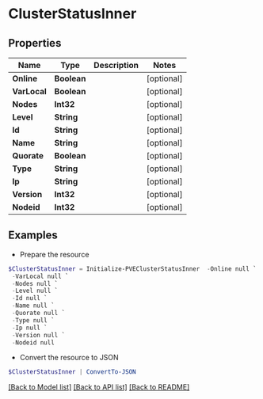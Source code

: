 # ClusterStatusInner
## Properties

Name | Type | Description | Notes
------------ | ------------- | ------------- | -------------
**Online** | **Boolean** |  | [optional] 
**VarLocal** | **Boolean** |  | [optional] 
**Nodes** | **Int32** |  | [optional] 
**Level** | **String** |  | [optional] 
**Id** | **String** |  | [optional] 
**Name** | **String** |  | [optional] 
**Quorate** | **Boolean** |  | [optional] 
**Type** | **String** |  | [optional] 
**Ip** | **String** |  | [optional] 
**Version** | **Int32** |  | [optional] 
**Nodeid** | **Int32** |  | [optional] 

## Examples

- Prepare the resource
```powershell
$ClusterStatusInner = Initialize-PVEClusterStatusInner  -Online null `
 -VarLocal null `
 -Nodes null `
 -Level null `
 -Id null `
 -Name null `
 -Quorate null `
 -Type null `
 -Ip null `
 -Version null `
 -Nodeid null
```

- Convert the resource to JSON
```powershell
$ClusterStatusInner | ConvertTo-JSON
```

[[Back to Model list]](../README.md#documentation-for-models) [[Back to API list]](../README.md#documentation-for-api-endpoints) [[Back to README]](../README.md)

